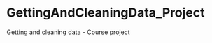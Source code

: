 GettingAndCleaningData_Project
==============================

Getting and cleaning data - Course project
